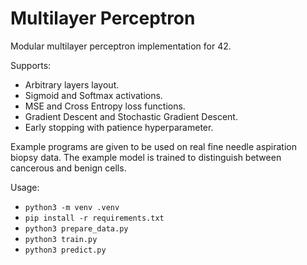 # Multilayer Perceptron

Modular multilayer perceptron implementation for 42.

Supports:
- Arbitrary layers layout.
- Sigmoid and Softmax activations.
- MSE and Cross Entropy loss functions.
- Gradient Descent and Stochastic Gradient Descent.
- Early stopping with patience hyperparameter.

Example programs are given to be used on real fine needle aspiration biopsy data. The example model is trained to distinguish between cancerous and benign cells.

Usage:
- `python3 -m venv .venv`
- `pip install -r requirements.txt`
- `python3 prepare_data.py`
- `python3 train.py`
- `python3 predict.py`